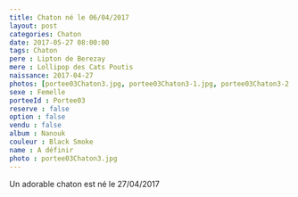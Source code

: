 ```yaml
---
title: Chaton né le 06/04/2017
layout: post
categories: Chaton
date: 2017-05-27 08:00:00
tags: Chaton
pere : Lipton de Berezay
mere : Lollipop des Cats Poutis
naissance: 2017-04-27
photos: [portee03Chaton3.jpg, portee03Chaton3-1.jpg, portee03Chaton3-2.jpg, portee03Chaton3-3.jpg]
sexe : Femelle
porteeId : Portee03
reserve : false
option : false
vendu : false
album : Nanouk
couleur : Black Smoke
name : A définir
photo : portee03Chaton3.jpg
---
```


Un adorable chaton est né le 27/04/2017
